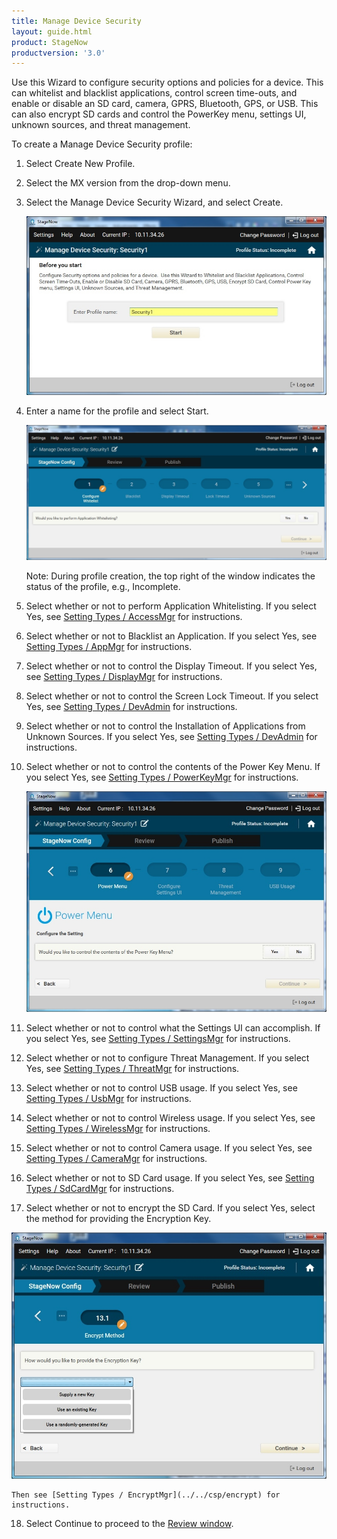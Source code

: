 ```yaml
---
title: Manage Device Security
layout: guide.html
product: StageNow
productversion: '3.0'
---
```

Use this Wizard to configure security options and policies for a device.  This can whitelist and blacklist applications, control screen time-outs, and enable or disable an SD card, camera, GPRS, Bluetooth, GPS, or USB. This can also encrypt SD cards and control the PowerKey menu, settings UI, unknown sources, and threat management. 

To create a Manage Device Security profile:

1. Select Create New Profile.

2. Select the MX version from the drop-down menu.

3. Select the Manage Device Security Wizard, and select Create.

    ![img](../../images/profiles/managesecurity_name.jpg)

4. Enter a name for the profile and select Start.

    ![img](../../images/profiles/managesecurity_whitelist.jpg)

    Note: During profile creation, the top right of the window indicates the status of the profile, e.g., Incomplete.

5. Select whether or not to perform Application Whitelisting. If you select Yes, see [Setting Types / AccessMgr](../../csp/access) for instructions. 

6. Select whether or not to Blacklist an Application. If you select Yes, see [Setting Types / AppMgr](../../csp/app) for instructions. 

7. Select whether or not to control the Display Timeout. If you select Yes, see [Setting Types / DisplayMgr](../../csp/display) for instructions. 

8. Select whether or not to control the Screen Lock Timeout. If you select Yes, see [Setting Types / DevAdmin](../../csp/devadmin) for instructions. 

9. Select whether or not to control the Installation of Applications from Unknown Sources. If you select Yes, see [Setting Types / DevAdmin](../../csp/devadmin) for instructions. 

10. Select whether or not to control the contents of the Power Key Menu. If you select Yes, see [Setting Types / PowerKeyMgr](../../csp/powerkey) for instructions.

    ![img](../../images/profiles/managesecurity_powerkey.jpg)

11. Select whether or not to control what the Settings UI can accomplish. If you select Yes, see [Setting Types / SettingsMgr](../../csp/settingsmgr) for instructions.

12. Select whether or not to configure Threat Management. If you select Yes, see [Setting Types / ThreatMgr](../../csp/threat) for instructions.

13. Select whether or not to control USB usage. If you select Yes, see [Setting Types / UsbMgr](../../csp/usb) for instructions.

14. Select whether or not to control Wireless usage. If you select Yes, see [Setting Types / WirelessMgr](../../csp/wireless) for instructions.

15. Select whether or not to control Camera usage. If you select Yes, see [Setting Types / CameraMgr](../../csp/camera) for instructions.

16. Select whether or not to SD Card usage. If you select Yes, see [Setting Types / SdCardMgr](../../csp/sdcard) for instructions.

17. Select whether or not to encrypt the SD Card. If you select Yes, select the method for providing the Encryption Key.

   ![img](../../images/profiles/managesecurity_encryptSDcard.jpg)


    Then see [Setting Types / EncryptMgr](../../csp/encrypt) for instructions.

18. Select Continue to proceed to the [Review window](../../stagingprofiles?Review).






